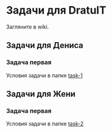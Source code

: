 # Задачи для DratuIT

Загляните в wiki.

## Задачи для Дениса

### Задача первая

Условия задачи в папке [task-1](task-1/README.md)

## Задачи для Жени

### Задача первая

Условия задачи в папке [task-2](task-2/README.md)